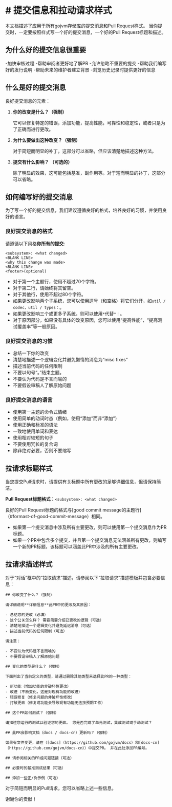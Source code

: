 # # 提交信息和拉动请求样式

本文档描述了应用于所有gojvm存储库的提交消息和Pull Request样式。 当你提交时，一定要按照样式写一个好的提交消息，一个好的Pull Request标题和描述。

## 为什么好的提交信息很重要

-加快审核过程
   -帮助审阅者更好地了解PR
   -允许忽略不重要的提交
-帮助我们编写好的发行说明
-帮助未来的维护者建立背景
   -浏览历史记录时提供更好的信息
   
## 什么是好的提交消息

良好提交消息的元素：

1. **你的改变是什么？（强制）**

    它可以修复特定的错误，添加功能，提高性能，可靠性和稳定性，或者只是为了正确而进行更改。
     
2. **为什么要做出这种改变？（强制）**

    对于简短而明显的补丁，这部分可以省略，但应该清楚地描述这种方法。
    
3. **提交有什么影响？ （可选的）**

    除了明显的效果，这可能包括基准，副作用等。对于短而明显的补丁，这部分可以省略。

## 如何编写好的提交消息

为了写一个好的提交信息，我们建议遵循良好的格式，培养良好的习惯，并使用良好的语言。

### 良好提交消息的格式

请遵循以下风格**你所有的提交**:

```
<subsystem>: <what changed>
<BLANK LINE>
<why this change was made>
<BLANK LINE>
<footer>(optional)
```

- 对于第一个主题行，使用不超过70个字符。
- 对于第二行，请始终将其留空。
- 对于其他行，使用不超过80个字符。
- 如果更改影响两个子系统，您可以使用逗号（和空格）将它们分开，如`util / codec，util / types：`。
- 如果更改影响三个或更多子系统，则可以使用`*`代替`*：`。
- 对于原因部分，如果没有具体的改变原因，您可以使用“提高性能”，“提高测试覆盖率”等一般原因。

### 良好提交消息的习惯

- 总结一下你的改变
- 清楚地描述一个逻辑变化并避免懒惰的消息为“misc fixes”
- 描述当前代码的任何限制
- 不要以句号“。”结束主题。
- 不要认为代码是不言而喻的
- 不要假设审稿人了解原始问题

### 良好提交消息的语言

- 使用第一主题的命令式情绪
- 使用简单的动词时态（例如，使用“添加”而非“添加”）
- 使用正确和标准的语法
- 一致地使用单词和表达
- 使用相对较短的句子
- 不要使用冗长的复合词
- 除非绝对必要，否则不要缩写

## 拉请求标题样式

当您提交Pull请求时，请提供有关标题中所有更改的足够详细信息，但请保持简洁。

**Pull Request标题格式：**`<subsystem>: <what changed>`

良好的Pull Request标题的格式与[good commit message的主题行]（#formast-of-good-commit-message）相同。

- 如果第一个提交消息中涉及所有主要更改，则可以使用第一个提交消息作为PR标题。
- 如果一个PR中包含多个提交，并且第一个提交消息无法涵盖所有更改，则编写一个新的PR标题，该标题可以涵盖此PR中涉及的所有主要更改。

## 拉请求描述样式

对于“对话”框中的“拉取请求”描述，请参阅以下“拉取请求”描述模板并包含必要信息：

```
## 你改变了什么？（强制）

请详细说明**详细信息**此PR中的更改及其原因：

- 总结您的更改（必填）
- 这个公关怎么样？ 需要简要介绍已更改的逻辑（可选）
- 清楚地描述一个逻辑变化并避免延迟消息（可选）
- 描述当前代码的任何限制（可选）

请注意：

- 不要认为代码是不言而喻的
- 不要假设审稿人了解原始问题

## 变化的类型是什么？（强制）

下面列出了当前定义的类型，请通过删除其他类型来选择此PR的一种类型：

- 新功能（增加功能的非破坏性更改）
- 改进（不断变化，这是对现有功能的改进）
- 错误修复（修复问题的非破坏性修改）
- 打破更改（修复或功能会导致现有功能无法按预期工作）
 
## 这个PR如何测试？（强制）

请描述您运行的测试以验证您的更改。 您是否完成了单元测试，集成测试或手动测试？

## 此PR会影响文档（docs / docs-cn）更新吗？（强制）

如果有文件变更，请在（[docs]（https://github.com/gojvm/docs）和[docs-cn]（https://github.com/gojvm/docs-cn））中提交PR。 并在此处添加PR编号。

## 请参阅相关的PR或问题链接（可选）

## 必要时的基准测试结果（可选）

## 添加一些正/负示例（可选）
```

对于简短而明显的Pull请求，您可以省略上述一些信息。

谢谢你的贡献！

